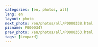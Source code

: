 ```yaml
---
categories: [en, photos, all]
lang: en
layout: photo
next_photo: /en/photos/all/P0000338.html
picname: P0000347
prev_photo: /en/photos/all/P0000353.html
tags: [Leopard]
---
```

